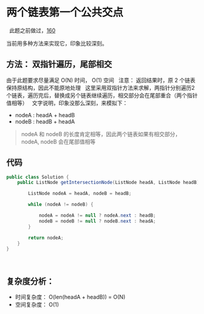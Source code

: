 # 两个链表第一个公共交点
&nbsp;
此题之前做过，[160](https://leetcode-cn.com/problems/intersection-of-two-linked-lists/)

当前用多种方法来实现它，印象比较深刻。
&nbsp;
## 方法： 双指针遍历，尾部相交
由于此题要求尽量满足 O(N) 时间， O(1) 空间
&nbsp;
注意： 返回结果时，原 2 个链表保持原结构，因此不能原地处理
&nbsp;
这里采用双指针方法来求解，两指针分别遍历2个链表，遍历完后，替换成另个链表继续遍历，相交部分会在尾部重合（两个指针值相等）
&nbsp;
文字说明，印象没那么深刻，来模拟下： 
- nodeA : headA + headB
- nodeB : headB + headA
> nodeA 和 nodeB 的长度肯定相等，因此两个链表如果有相交部分，nodeA, nodeB 会在尾部值相等
&nbsp;

## 代码 
```java
public class Solution {
    public ListNode getIntersectionNode(ListNode headA, ListNode headB) {

        ListNode nodeA = headA, nodeB = headB;

        while (nodeA != nodeB) {

            nodeA = nodeA != null ? nodeA.next : headB;
            nodeB = nodeB != null ? nodeB.next : headA;
        }

        return nodeA;
    }
}
```
&nbsp;
## 复杂度分析： 
- 时间复杂度： O(len(headA + headB)) = O(N)
- 空间复杂度： O(1) 